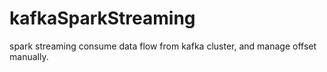 # kafkaSparkStreaming
spark streaming consume data flow from kafka cluster, and manage offset manually.

